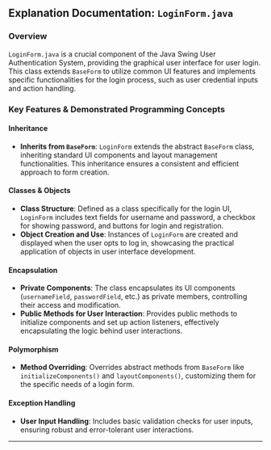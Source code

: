 ## Explanation Documentation: `LoginForm.java`

### Overview
`LoginForm.java` is a crucial component of the Java Swing User Authentication System, providing the graphical user interface for user login. This class extends `BaseForm` to utilize common UI features and implements specific functionalities for the login process, such as user credential inputs and action handling.

### Key Features & Demonstrated Programming Concepts

#### Inheritance
- **Inherits from `BaseForm`**: `LoginForm` extends the abstract `BaseForm` class, inheriting standard UI components and layout management functionalities. This inheritance ensures a consistent and efficient approach to form creation.

#### Classes & Objects
- **Class Structure**: Defined as a class specifically for the login UI, `LoginForm` includes text fields for username and password, a checkbox for showing password, and buttons for login and registration.
- **Object Creation and Use**: Instances of `LoginForm` are created and displayed when the user opts to log in, showcasing the practical application of objects in user interface development.

#### Encapsulation
- **Private Components**: The class encapsulates its UI components (`usernameField`, `passwordField`, etc.) as private members, controlling their access and modification.
- **Public Methods for User Interaction**: Provides public methods to initialize components and set up action listeners, effectively encapsulating the logic behind user interactions.

#### Polymorphism
- **Method Overriding**: Overrides abstract methods from `BaseForm` like `initializeComponents()` and `layoutComponents()`, customizing them for the specific needs of a login form.

#### Exception Handling
- **User Input Handling**: Includes basic validation checks for user inputs, ensuring robust and error-tolerant user interactions.

---


